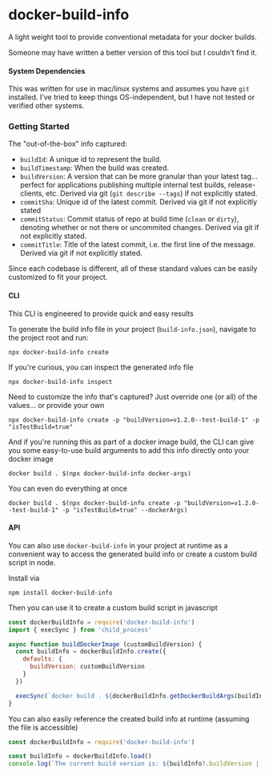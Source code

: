 # docker-build-info

A light weight tool to provide conventional metadata for your docker builds.

Someone may have written a better version of this tool but I couldn't find it.

#### System Dependencies

This was written for use in mac/linux systems and assumes you have `git` installed. I've tried to keep things OS-independent, but I have not tested or verified other systems.

### Getting Started

The "out-of-the-box" info captured:

- `buildId`: A unique id to represent the build.
- `buildTimestamp`: When the build was created.
- `buildVersion`: A version that can be more granular than your latest tag... perfect for applications publishing multiple internal test builds, release-clients, etc. Derived via git (`git describe --tags`) if not explicitly stated.
- `commitSha`: Unique id of the latest commit. Derived via git if not explicitly stated
- `commitStatus`: Commit status of repo at build time (`clean` or `dirty`), denoting whether or not there or uncommited changes. Derived via git if not explicitly stated.
- `commitTitle`: Title of the latest commit, i.e. the first line of the message. Derived via git if not explicitly stated.

Since each codebase is different, all of these standard values can be easily customized to fit your project.

#### CLI

This CLI is engineered to provide quick and easy results

To generate the build info file in your project (`build-info.json`), navigate to the project root and run:
```console
npx docker-build-info create
```

If you're curious, you can inspect the generated info file
```console
npx docker-build-info inspect
```

Need to customize the info that's captured? Just override one (or all) of the values... or provide your own
```console
npx docker-build-info create -p "buildVersion=v1.2.0--test-build-1" -p "isTestBuild=true"
```

And if you're running this as part of a docker image build, the CLI can give you some easy-to-use build arguments to add this info directly onto your docker image
```console
docker build . $(npx docker-build-info docker-args)
```

You can even do everything at once
```console
docker build . $(npx docker-build-info create -p "buildVersion=v1.2.0--test-build-1" -p "isTestBuild=true" --dockerArgs)
```

#### API

You can also use `docker-build-info` in your project at runtime as a convenient way to access the generated build info or create a custom build script in node.

Install via
```console
npm install docker-build-info
```

Then you can use it to create a custom build script in javascript
```js
const dockerBuildInfo = require('docker-build-info')
import { execSync } from 'child_process'

async function buildDockerImage (customBuildVersion) {
  const buildInfo = dockerBuildInfo.create({
    defaults: {
      buildVersion: customBuildVersion
    }
  })

  execSync(`docker build . ${dockerBuildInfo.getDockerBuildArgs(buildInfo)}`)
}
```

You can also easily reference the created build info at runtime (assuming the file is accessible)
```js
const dockerBuildInfo = require('docker-build-info')

const buildInfo = dockerBuildInfo.load()
console.log(`The current build version is: ${buildInfo?.buildVersion || 'unknown'}`)
```

